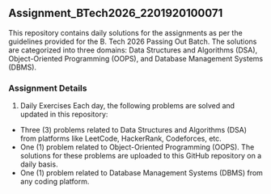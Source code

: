 ## Assignment_BTech2026_2201920100071
This repository contains daily solutions for the assignments as per the guidelines provided for the B. Tech 2026 Passing Out Batch. The solutions are categorized into three domains: Data Structures and Algorithms (DSA), Object-Oriented Programming (OOPS), and Database Management Systems (DBMS).

### Assignment Details
1. Daily Exercises
Each day, the following problems are solved and updated in this repository:

- Three (3) problems related to Data Structures and Algorithms (DSA) from platforms like LeetCode, HackerRank, Codeforces, etc.
- One (1) problem related to Object-Oriented Programming (OOPS). The solutions for these problems are uploaded to this GitHub repository on a daily basis.
- One (1) problem related to Database Management Systems (DBMS) from any coding platform.
